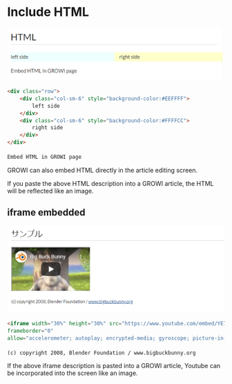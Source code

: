 # Include HTML

![html](./images/include_html.png)

```markdown
<div class="row">
    <div class="col-sm-6" style="background-color:#EEFFFF">
        left side
    </div>
    <div class="col-sm-6" style="background-color:#FFFFCC">
        right side
    </div>
</div>

Embed HTML in GROWI page
```

GROWI can also embed HTML directly in the article editing screen.

If you paste the above HTML description into a GROWI article,
the HTML will be reflected like an image.

## iframe embedded


![iframe](./images/include_iframe.png)

```markdown
<iframe width="30%" height="30%" src="https://www.youtube.com/embed/YE7VzlLtp-4h"
frameborder="0"
allow="accelerometer; autoplay; encrypted-media; gyroscope; picture-in-picture" allowfullscreen></iframe>

(c) copyright 2008, Blender Foundation / www.bigbuckbunny.org
```

If the above iframe description is pasted into a GROWI article,
Youtube can be incorporated into the screen like an image.
